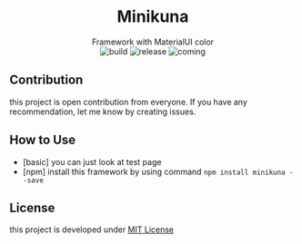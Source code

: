 <div align="center">

# Minikuna
Framework with MaterialUI color  
![build](https://img.shields.io/badge/build-notready-red.svg) 
![release](https://img.shields.io/badge/version-0.4.0-orange.svg) 
![coming](https://img.shields.io/badge/coming-0.4.1-orange.svg) 

</div>

## Contribution
this project is open contribution from everyone. If you have any recommendation, let me know by creating issues.

## How to Use
* [basic] you can just look at test page  
* [npm] install this framework by using command ```npm install minikuna --save```

  
## License
this project is developed under [MIT License](LICENSE)